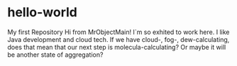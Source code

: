 # hello-world
My first Repository
Hi from MrObjectMain! I`m so exhited to work here.
I like Java development and cloud tech. If we have cloud-, fog-, dew-calculating, does that mean that our next step is molecula-calculating? Or maybe it will be another state of aggregation?
